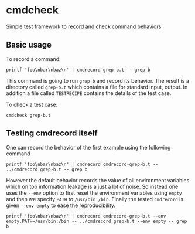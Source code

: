 cmdcheck
========

Simple test framework to record and check command behaviors

Basic usage
-----------

To record a command:

```
printf 'foo\nbar\nbaz\n' | cmdrecord grep-b.t -- grep b
```

This command is going to run `grep b` and record its behavior. The result is a
directory called `grep-b.t` which contains a file for standard input, output.
In addition a file called `TESTRECIPE` contains the details of the test case.

To check a test case:

```
cmdcheck grep-b.t
```

Testing cmdrecord itself
------------------------

One can record the behavior of the first example using the following command

```
printf 'foo\nbar\nbaz\n' | cmdrecord cmdrecord-grep-b.t -- ../cmdrecord grep-b.t -- grep b
```

However the default behavior records the value of all environment variables which on top information leakage is a just a lot of noise.
So instead one uses the `--env` option to first reset the environment variables using `empty` and then we specify `PATH` to `/usr/bin:/bin`.
Finally the tested `cmdrecord` is given `--env empty` to ease the reproducibility.

```
printf 'foo\nbar\nbaz\n' | cmdrecord cmdrecord-grep-b.t --env empty,PATH=/usr/bin:/bin -- ../cmdrecord grep-b.t --env empty -- grep b
```
